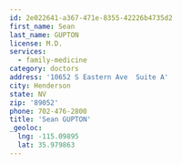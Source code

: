 ```yaml
---
id: 2e022641-a367-471e-8355-42226b4735d2
first_name: Sean
last_name: GUPTON
license: M.D.
services:
  - family-medicine
category: doctors
address: '10652 S Eastern Ave  Suite A'
city: Henderson
state: NV
zip: '89052'
phone: 702-476-2800
title: 'Sean GUPTON'
_geoloc:
  lng: -115.09895
  lat: 35.979863
---
```

